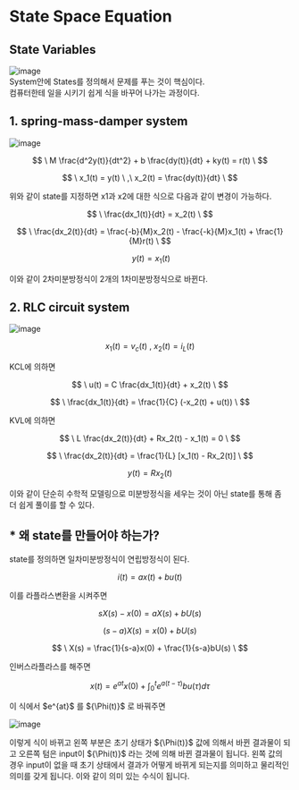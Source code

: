 # State Space Equation
## State Variables  
![image](https://github.com/kangjunhyeong/equation/assets/144297425/9fcf870a-1414-43f6-9bcb-36c9962d1837)  
System안에 States를 정의해서 문제를 푸는 것이 핵심이다.  
컴퓨터한테 일을 시키기 쉽게 식을 바꾸어 나가는 과정이다.  

## 1. spring-mass-damper system  

![image](https://github.com/kangjunhyeong/equation/assets/144297425/73793897-5f27-4cbd-b499-bd8ddd458384)  

$$
\ M \frac{d^2y(t)}{dt^2} + b \frac{dy(t)}{dt} + ky(t) = r(t) \
$$  

$$
\ x_1(t) = y(t) \ ,\ x_2(t) = \frac{dy(t)}{dt} \
$$  

위와 같이 state를 지정하면 x1과 x2에 대한 식으로 다음과 같이 변경이 가능하다.  

$$
\ \frac{dx_1(t)}{dt} = x_2(t) \  
$$

$$
\ \frac{dx_2(t)}{dt} = \frac{-b}{M}x_2(t) - \frac{-k}{M}x_1(t) + \frac{1}{M}r(t) \
$$

$$
\ y(t)=x_1(t)
$$
 
이와 같이 2차미분방정식이 2개의 1차미분방정식으로 바뀐다.  

## 2. RLC circuit system  

![image](https://github.com/kangjunhyeong/equation/assets/144297425/d5a3b351-3c2e-4c53-87fc-5f9635550985)  

$$
\ x_1(t) = v_c(t) \ , \ x_2(t) = i_L(t) \
$$  

KCL에 의하면  

$$
\ u(t) = C \frac{dx_1(t)}{dt} + x_2(t) \
$$

$$
\ \frac{dx_1(t)}{dt} = \frac{1}{C} (-x_2(t) + u(t)) \
$$  

KVL에 의하면  

$$
\ L \frac{dx_2(t)}{dt} + Rx_2(t) - x_1(t) = 0 \
$$  

$$
\ \frac{dx_2(t)}{dt} = \frac{1}{L} [x_1(t) - Rx_2(t)] \
$$  

$$
y(t)=Rx_2(t)
$$  

이와 같이 단순히 수학적 모델링으로 미분방정식을 세우는 것이 아닌 state를 통해 좀 더 쉽게 풀이를 할 수 있다.  

## * 왜 state를 만들어야 하는가?  
state를 정의하면 일차미분방정식이 연립방정식이 된다.  

$$
\ i(t) = ax(t) + bu(t) \
$$  

이를 라플라스변환을 시켜주면

$$
\ sX(s) - x(0) = aX(s) + bU(s) \
$$  

$$
\ (s - a)X(s) = x(0) + bU(s) \
$$

$$
\ X(s) = \frac{1}{s-a}x(0) + \frac{1}{s-a}bU(s) \
$$

인버스라플라스를 해주면  

$$
\ x(t) = e^{at}x(0) + \int_{0}^{t} e^{a(t - \tau)}bu(\tau) d\tau \
$$  

이 식에서 $e^{at}\$ 를 $\{\\Phi\(t)}\$ 로 바꿔주면  

![image](https://github.com/kangjunhyeong/equation/assets/144297425/5aeba743-048a-4294-8c1d-df8f40956375)  

이렇게 식이 바뀌고 왼쪽 부분은 초기 상태가 $\{\\Phi\(t)}\$ 값에 의해서 바뀐 결과물이 되고 오른쪽 텀은 input이 $\{\\Phi\(t)}\$ 라는 것에 의해 바뀐 결과물이 됩니다. 왼쪽 값의 경우 input이 없을 때 초기 상태에서 결과가 어떻게 바뀌게 되는지를 의미하고 물리적인 의미를 갖게 됩니다. 이와 같이 의미 있는 수식이 됩니다.

